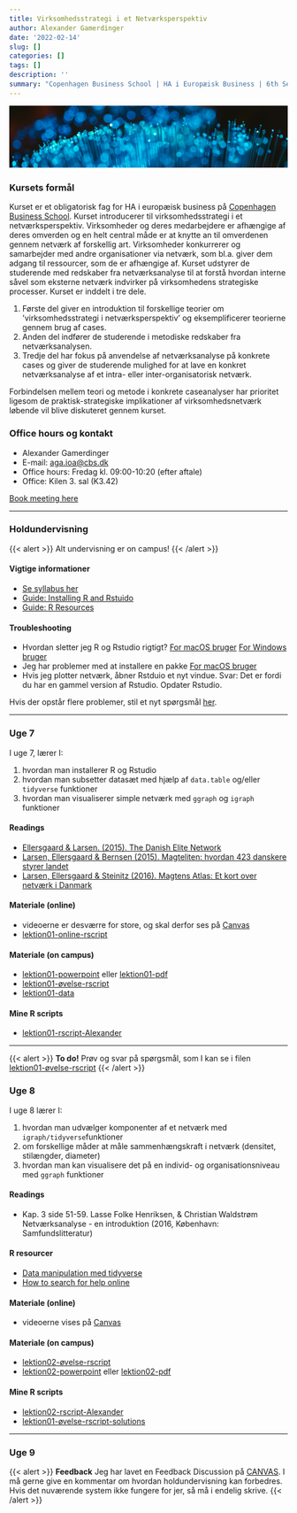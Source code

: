 ```yaml
---
title: Virksomhedsstrategi i et Netværksperspektiv
author: Alexander Gamerdinger
date: '2022-02-14'
slug: []
categories: []
tags: []
description: ''
summary: "Copenhagen Business School | HA i Europæisk Business | 6th Semester"
---
```

![Abstract purple artwork](course-picture.jpg "Photo by [Sander Weeteling](https://unsplash.com/@sanderweeteling) on [Unsplash](https://unsplash.com/)")

### Kursets formål 
Kurset er et obligatorisk fag for HA i europæisk business på [Copenhagen Business School](https://cbscanvas.instructure.com/courses/22821/modules/items/480509). Kurset introducerer til virksomhedsstrategi i et netværksperspektiv. Virksomheder og deres medarbejdere er afhængige af deres omverden og en helt central måde er at knytte an til omverdenen gennem netværk af forskellig art. Virksomheder konkurrerer og samarbejder med andre organisationer via netværk, som bl.a. giver dem adgang til ressourcer, som de er afhængige af. Kurset udstyrer de studerende med redskaber fra netværksanalyse til at forstå hvordan interne såvel som eksterne netværk indvirker på
virksomhedens strategiske processer. Kurset er inddelt i tre dele. 

1. Første del giver en introduktion til forskellige teorier om ’virksomhedsstrategi i netværksperspektiv’ og eksemplificerer teorierne gennem brug af cases. 
2. Anden del indfører de studerende i metodiske redskaber fra netværksanalysen.
3. Tredje del har fokus på anvendelse af netværksanalyse på konkrete cases og giver de studerende mulighed for at lave en konkret netværksanalyse af et intra- eller inter-organisatorisk netværk. 

Forbindelsen mellem teori og metode i konkrete caseanalyser har prioritet ligesom de praktisk-strategiske implikationer af virksomhedsnetværk løbende vil blive diskuteret gennem kurset.

### Office hours og kontakt
- Alexander Gamerdinger
- E-mail: <aga.ioa@cbs.dk>
- Office hours: Fredag kl. 09:00-10:20 (efter aftale)
- Office: Kilen 3. sal (K3.42)

<!-- Calendly link widget begin -->
<link href="https://assets.calendly.com/assets/external/widget.css" rel="stylesheet">
<script src="https://assets.calendly.com/assets/external/widget.js" type="text/javascript" async></script>
<a href="" onclick="Calendly.initPopupWidget({url: 'https://calendly.com/aga-ioa/30min'});return false;">Book meeting here</a>
<!-- Calendly link widget end -->

---

### Holdundervisning

{{< alert >}}
Alt undervisning er on campus!
{{< /alert >}}

#### Vigtige informationer
- [Se syllabus her](syllabus_2022.pdf)
- [Guide: Installing R and Rstuido](setup-r-v01.pdf)
- [Guide: R Resources](setup-r-v01.pdf)

#### Troubleshooting
- Hvordan sletter jeg R og Rstudio rigtigt? [For macOS bruger](https://cran.r-project.org/doc/manuals/r-release/R-admin.html#Uninstalling-under-macOS) [For Windows bruger](https://stackoverflow.com/questions/55204017/how-to-uninstall-r-and-rstudio-with-all-packages-settings-and-everything-else)
- Jeg har problemer med at installere en pakke [For macOS bruger](https://cbscanvas.instructure.com/courses/22821/discussion_topics/86081)
- Hvis jeg plotter netværk, åbner Rstduio et nyt vindue. Svar: Det er fordi du har en gammel version af Rstudio. Opdater Rstudio.

Hvis der opstår flere problemer, stil et nyt spørgsmål [her](https://cbscanvas.instructure.com/courses/22821/discussion_topics).

---

### Uge 7
I uge 7, lærer I:
1. hvordan man installerer R og Rstudio
2. hvordan man subsetter datasæt med hjælp af `data.table` og/eller `tidyverse` funktioner
3. hvordan man visualiserer simple netværk med `ggraph` og `igraph` funktioner

#### Readings
- [Ellersgaard & Larsen. (2015). The Danish Elite Network](lektion01/Ellersgaard_Larsen_2015.pdf)
- [Larsen, Ellersgaard & Bernsen (2015). Magteliten: hvordan 423 danskere styrer landet](lektion01/Larsen_Ellersgaard_Bernsen_2015.pdf)
- [Larsen, Ellersgaard & Steinitz (2016). Magtens Atlas: Et kort over netværk i Danmark](lektion01/Steinitz_Ellersgaard_Larsen_2016.pdf)

#### Materiale (online)
- videoerne er desværre for store, og skal derfor ses på [Canvas](https://cbscanvas.instructure.com/courses/22821/modules)
- [lektion01-online-rscript](lektion01/lektion01-v01-virkstrat.R)

#### Materiale (on campus)
- [lektion01-powerpoint](lektion01/lektion01-powerpoint.pptx) eller [lektion01-pdf](lektion01/lektion01-powerpoint.pdf)
- [lektion01-øvelse-rscript](lektion01/lektion01-øvelse.R)
- [lektion01-data](den17-no-nordic-letters.csv)

#### Mine R scripts 
- [lektion01-rscript-Alexander](lektion01/lektion01-rscript_Alexander.R)

---

{{< alert >}}
**To do!** Prøv og svar på spørgsmål, som I kan se i filen [lektion01-øvelse-rscript](lektion01/lektion01-øvelse.R)
{{< /alert >}}


### Uge 8
I uge 8 lærer I: 
1. hvordan man udvælger komponenter af et netværk med `igraph/tidyverse`funktioner
2. om forskellige måder at måle sammenhængskraft i netværk (densitet, stilængder, diameter)
3. hvordan man kan visualisere det på en individ- og organisationsniveau med `ggraph` funktioner

#### Readings 
- Kap. 3 side 51-59. Lasse Folke Henriksen, & Christian Waldstrøm Netværksanalyse - en
introduktion (2016, København: Samfundslitteratur) 

#### R resourcer
- [Data manipulation med tidyverse](https://rstudio-education.github.io/tidyverse-cookbook/transform-tables.html)
- [How to search for help online](lektion02/searching-for-help-guide.pdf)

#### Materiale (online)
- videoerne vises på [Canvas](https://cbscanvas.instructure.com/courses/22821/modules)

#### Materiale (on campus)
- [lektion02-øvelse-rscript](lektion02/lektion02-without-code_v2.R)
- [lektion02-powerpoint](lektion02/lektion02-powerpoint.pptx) eller [lektion02-pdf](lektion02/lektion02-powerpoint.pdf)

#### Mine R scripts 
- [lektion02-rscript-Alexander](lektion02/lektion02-code-and-comments.R)
- [lektion01-øvelse-rscript-solutions](lektion01/lektion01-øvesle-solutions.R)

---

### Uge 9

{{< alert >}}
**Feedback** Jeg har lavet en Feedback Discussion på [CANVAS](https://cbscanvas.instructure.com/courses/22821/discussion_topics/86820). I må gerne give en kommentar om hvordan holdundervisning kan forbedres. Hvis det nuværende system ikke fungere for jer, så må i endelig skrive. 
{{< /alert >}}












